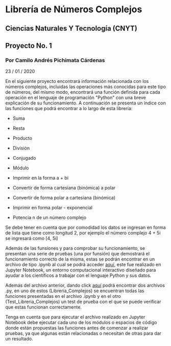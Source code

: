 # Librería de Números Complejos
## Ciencias Naturales Y Tecnología (CNYT)
## Proyecto No. 1 
### Por Camilo Andrés Pichimata Cárdenas
23 / 01 / 2020

En el siguiente proyecto encontrará información relacionada con los números complejos, incluidas las operaciones más conocidas para este tipo de números, del mismo modo, encontrará una función definida para cada operación en el lenguaje de programación "Python" con una breve explicación de su funcionamiento. A continuación se presenta un índice con las funciones que podrá encontrar a lo largo de esta librería:

+ Suma

+ Resta

+ Producto

+ División

+ Conjugado

+ Módulo

+ Imprimir en la forma a + bi 

+ Convertir de forma cartesiana (binómica) a polar

+ Convertir de forma polar a cartesiana (binómica)

+ Imprimir en forma polar - exponencial

+ Potencia n de un número complejo

Se debe tener en cuenta que por comodidad los datos se ingresan en forma de lista que tiene como longitud 2, por ejemplo el número complejo 4 + 5i se ingresará como [4, 5i] 

Además de las funsiones y para comprobar su funcionamiento, se presentan una serie de pruebas (una por funsión) que demostrará el funcionamiento correcto de la misma, estas se podrán encontrar en un archivo de tipo .ipynb al cual se podrá acceder [aquí](http://htmlpreview.github.io/?https://github.com/CamiloPichimata/Libreria-Numeros-Complejos/blob/master/CNYT_Complejos/Archivos_ipynb/Números_Complejos.ipynb), este fue realizado en Jupyter Notebook, un entorno computacional interactivo diseñado para ayudar a los científicos a trabajar con el lenguaje Python y sus datos.

Además del archivo anterior, dando click [aquí](http://htmlpreview.github.io/?https://github.com/CamiloPichimata/Libreria-Numeros-Complejos/blob/master/CNYT_Complejos/Archivos_py) podrá encontrar dos archivos .py, en uno de estos (Libreria_Complejos) se encuentran todas las funciones presentadas en el archivo .ipynb y en el otro (Test_Libreria_Complejos) un test de prueba con el que se puede verificar que estas funcionan correctamente.

Tenga en cuenta que para ejecutar el archivo realizado en Jupyter Notebook debe ejecutar cada uno de los módulos o espacios de código donde están propuestas las funciones antes de comenzar a realizar pruebas, ya que algunas están relacionadas o necesitan de otras para dar un resultado.
